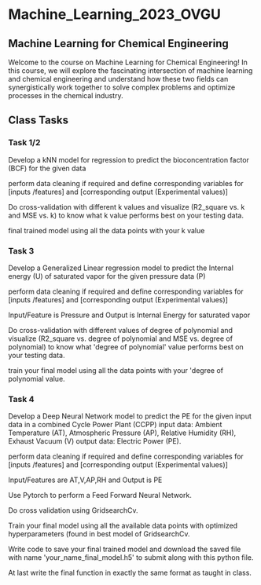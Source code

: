 # Machine_Learning_2023_OVGU

##  Machine Learning for Chemical Engineering
Welcome to the course on Machine Learning for Chemical Engineering! In this course, we will explore the fascinating intersection of machine learning and chemical engineering and understand how these two fields can synergistically work together to solve complex problems and optimize processes in the chemical industry.

##  Class Tasks

### Task 1/2
Develop a kNN model for regression to predict the bioconcentration factor (BCF) for the given data

perform data cleaning if required and define corresponding variables for [inputs /features] and [corresponding output (Experimental values)]

Do cross-validation with different k values and visualize (R2_square vs. k and MSE vs. k) to know what k value performs best on your testing data.

final trained model using all the data points with your k value

### Task 3
Develop a Generalized Linear regression model to predict the Internal energy (U) of saturated vapor for the given pressure data (P)

perform data cleaning if required and define corresponding variables for [inputs /features] and [corresponding output (Experimental values)] 

Input/Feature is Pressure and Output is Internal Energy for saturated vapor

Do cross-validation with different values of degree of polynomial and visualize (R2_square vs. degree of polynomial and MSE vs. degree of polynomial) to know what 'degree of polynomial' value performs best on your testing data.

train your final model using all the data points with your 'degree of polynomial value.

### Task 4
Develop a Deep Neural Network model to predict the PE for the given input data in a combined Cycle Power Plant (CCPP)
input data: Ambient Temperature (AT), Atmospheric Pressure (AP), Relative Humidity (RH), Exhaust Vacuum (V)
output data: Electric Power (PE).

perform data cleaning if required and define corresponding variables for [inputs /features]  and [corresponding output (Experimental values)]

Input/Features are AT,V,AP,RH and Output is PE 

Use Pytorch to perform a Feed Forward Neural Network.

Do cross validation using GridsearchCv.

Train your final model using all the available data points with optimized hyperparameters (found in best model of GridsearchCv.

Write code to save your final trained model and download the saved file with name 'your_name_final_model.h5' to submit along with this python file.

At last write the final function in exactly the same format as taught in class.

